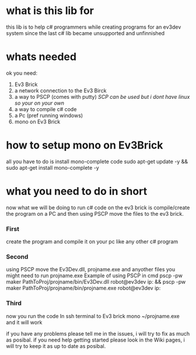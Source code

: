 # what is this lib for
this lib is to help c# programmers while creating programs for an ev3dev system since the last c# lib became unsupported and unfinnished

# whats needed
ok you need:
  1) Ev3 Brick
  2) a network connection to the Ev3 Birck
  3) a way to PSCP (comes with putty) *SCP can be used but i dont have linux so your on your own*
  4) a way to compile c# code
  5) a Pc (pref running windows)
  6) mono on Ev3 Brick
  
# how to setup mono on Ev3Brick
all you have to do is install mono-complete
  code
  sudo apt-get update -y && sudo apt-get install mono-complete -y
  
  
# what you need to do in short
now what we will be doing to run c# code on the ev3 brick is compile/create the program on a PC and then using PSCP
move the files to the ev3 brick.

### First
create the program and compile it on your pc like any other c# program

### Second
using PSCP move the Ev3Dev.dll, projname.exe and anyother files you might need to run projname.exe
  Example of using PSCP in cmd
  pscp -pw maker PathToProj/projname/bin/Ev3Dev.dll robot@ev3dev ip: &&
  pscp -pw maker PathToProj/projname/bin/projname.exe robot@ev3dev ip:
  
### Third
now you run the code
  In ssh terminal to Ev3 brick
  mono ~/projname.exe
and it will work
  
  
if you have any problems please tell me in the issues, i will try to fix as much as posibal.
if you need help getting started please look in the Wiki pages, i will try to keep it as up to date as posibal.
